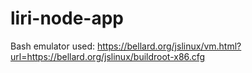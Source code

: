 # liri-node-app

Bash emulator used: https://bellard.org/jslinux/vm.html?url=https://bellard.org/jslinux/buildroot-x86.cfg


